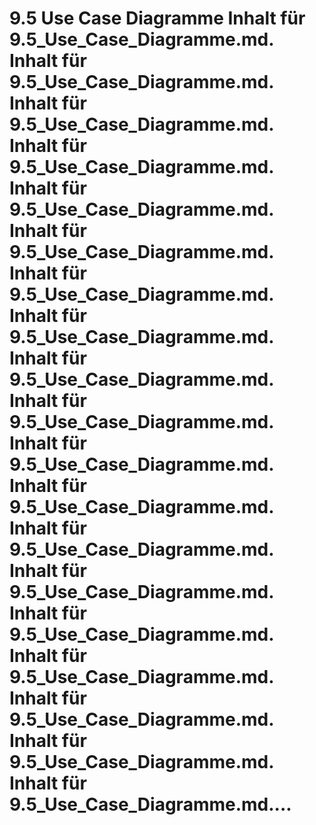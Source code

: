 # 9.5 Use Case Diagramme Inhalt für 9.5_Use_Case_Diagramme.md. Inhalt für 9.5_Use_Case_Diagramme.md. Inhalt für 9.5_Use_Case_Diagramme.md. Inhalt für 9.5_Use_Case_Diagramme.md. Inhalt für 9.5_Use_Case_Diagramme.md. Inhalt für 9.5_Use_Case_Diagramme.md. Inhalt für 9.5_Use_Case_Diagramme.md. Inhalt für 9.5_Use_Case_Diagramme.md. Inhalt für 9.5_Use_Case_Diagramme.md. Inhalt für 9.5_Use_Case_Diagramme.md. Inhalt für 9.5_Use_Case_Diagramme.md. Inhalt für 9.5_Use_Case_Diagramme.md. Inhalt für 9.5_Use_Case_Diagramme.md. Inhalt für 9.5_Use_Case_Diagramme.md. Inhalt für 9.5_Use_Case_Diagramme.md. Inhalt für 9.5_Use_Case_Diagramme.md. Inhalt für 9.5_Use_Case_Diagramme.md. Inhalt für 9.5_Use_Case_Diagramme.md. Inhalt für 9.5_Use_Case_Diagramme.md....
